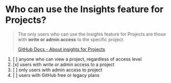 # Who can use the Insights feature for Projects?

> The only users who can use the Insights feature for Projects are those with **write or admin access** to the specific project.
> 
> [GitHub Docs - About insights for Projects](https://docs.github.com/en/issues/planning-and-tracking-with-projects/viewing-insights-from-your-project/about-insights-for-projects)

1. [ ] anyone who can view a project, regardless of access level
1. [x] users with write or admin access to a project
1. [ ] only users with admin access to project
1. [ ] users with GitHub free or legacy plans